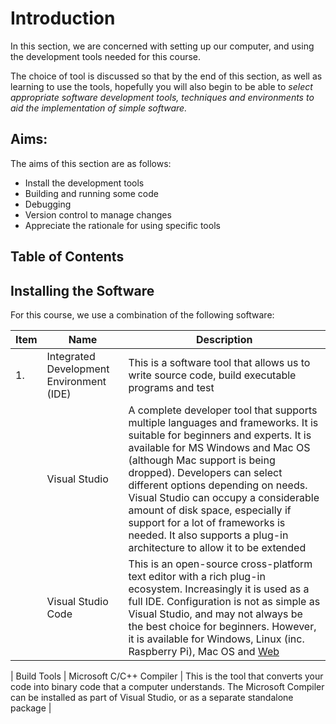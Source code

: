 # Introduction

In this section, we are concerned with setting up our computer, and using the development tools needed for this course.

The choice of tool is discussed so that by the end of this section, as well as learning to use the tools, hopefully you will also begin to be able to *select appropriate software development tools, techniques and environments to aid the implementation of simple software.*

## Aims:

The aims of this section are as follows:

* Install the development tools
* Building and running some code
* Debugging 
* Version control to manage changes
* Appreciate the rationale for using specific tools

## Table of Contents

## Installing the Software

For this course, we use a combination of the following software:

| Item | Name | Description |
| - | - | - |
| 1. | Integrated Development Environment (IDE) | This is a software tool that allows us to write source code, build executable programs and test |
| | Visual Studio | A complete developer tool that supports multiple languages and frameworks. It is suitable for beginners and experts. It is available for MS Windows and Mac OS (although Mac support is being dropped). Developers can select different options depending on needs. Visual Studio can occupy a considerable amount of disk space, especially if support for a lot of frameworks is needed. It also supports a plug-in architecture to allow it to be extended |
| | Visual Studio Code | This is an open-source cross-platform text editor with a rich plug-in ecosystem. Increasingly it is used as a full IDE. Configuration is not as simple as Visual Studio, and may not always be the best choice for beginners. However, it is available for Windows, Linux (inc. Raspberry Pi), Mac OS and [Web](https://vscode.dev/) |

| Build Tools | Microsoft C/C++ Compiler | This is the tool that converts your code into binary code that a computer understands. The Microsoft Compiler can be installed as part of Visual Studio, or as a separate standalone package |






